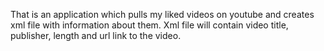 That is an application which pulls my liked videos on youtube and creates xml file with information about them.
Xml file will contain video title, publisher, length and url link to the video.
